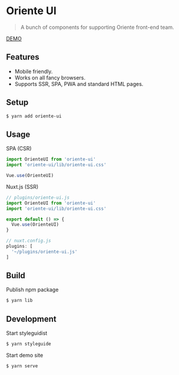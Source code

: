 # Oriente UI

> A bunch of components for supporting Oriente front-end team.

[DEMO](https://workspace.tonypai.now.sh)

## Features

- Mobile friendly.
- Works on all fancy browsers.
- Supports SSR, SPA, PWA and standard HTML pages.

## Setup

```sh
$ yarn add oriente-ui
```
## Usage

SPA (CSR)

```js
import OrienteUI from 'oriente-ui'
import 'oriente-ui/lib/oriente-ui.css'

Vue.use(OrienteUI)
```

Nuxt.js (SSR)

```js
// plugins/oriente-ui.js
import OrienteUI from 'oriente-ui'
import 'oriente-ui/lib/oriente-ui.css'

export default () => {
  Vue.use(OrienteUI)
}

// nuxt.config.js
plugins: [
  '~/plugins/oriente-ui.js'
]
```

## Build

Publish npm package

```bash
$ yarn lib
```

## Development

Start styleguidist

```bash
$ yarn styleguide
```

Start demo site

```bash
$ yarn serve
```
